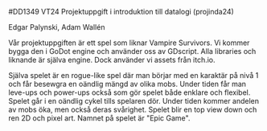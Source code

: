 #DD1349 VT24 Projektuppgift i introduktion till datalogi (projinda24)

Edgar Palynski, Adam Wallén

Vår projektuppgiften är ett spel som liknar Vampire Survivors. Vi kommer bygga den i GoDot engine och använder oss av GDscript. Alla libraries och liknande är själva engine. Dock använder vi assets från itch.io.

Själva spelet är en rogue-like spel där man börjar med en karaktär på nivå 1 och får besewgra en oändlig mängd av olika mobs. Under tiden får man leve-ups och power-ups också som gör spelet både enklare och flexibel. Spelet går i en oändlig cykel tills spelaren dör. Under tiden kommer andelen av mobs öka, men också deras svårighet. Spelet blir en top view down och ren 2D och pixel art. Namnet på spelet är "Epic Game". 
